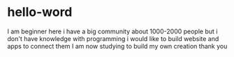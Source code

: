 # hello-word
I am beginner here
i have a big community about 1000-2000 people
but i don't have knowledge with programming
i would like to build website and apps to connect them
I am now studying to build my own creation 
thank you
